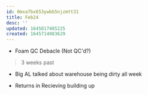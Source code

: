```yaml
---
id: 0mxa7bx653ywbb5njzmtt31
title: Feb24
desc: ''
updated: 1645817485225
created: 1645714983629
---
```

- Foam QC Debacle (Not QC'd?)
> 3 weeks past

- Big AL talked about warehouse being dirty all week

- Returns in Recieving building up




